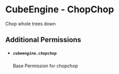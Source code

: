 # CubeEngine - ChopChop

Chop whole trees down

## Additional Permissions

 - ##### `cubeengine.chopchop`
   Base Permission for chopchop


